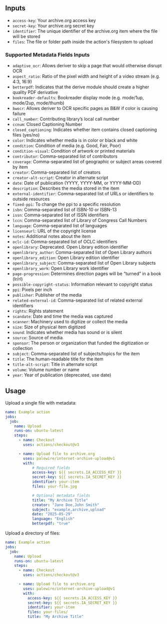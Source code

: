## Inputs

* `access-key`: Your archive.org access key
* `secret-key`:  Your archive.org secret key
* `identifier`: The unique identifier of the archive.org item where the file will be stored
* `files`: The file or folder path inside the action's filesystem to upload

### Supported Metadata Fields Inputs

* `adaptive_ocr`: Allows deriver to skip a page that would otherwise disrupt OCR
* `aspect_ratio`: Ratio of the pixel width and height of a video stream (e.g. 4:3, 16:9)
* `betterpdf`: Indicates that the derive module should create a higher quality PDF derivative
* `bookreader-defaults`: Bookreader display mode (e.g. mode/1up, mode/2up, mode/thumb)
* `bwocr`: Allows deriver to OCR specific pages as B&W if color is causing failure
* `call_number`: Contributing library’s local call number
* `ccnum`: Closed Captioning Number
* `closed_captioning`: Indicates whether item contains closed captioning files (yes/no)
* `color`: Indicates whether media is in color or black and white
* `condition`: Condition of media (e.g. Good, Fair, Poor)
* `condition-visual`: Condition of artwork or printed materials
* `contributor`: Comma-separated list of contributors
* `coverage`: Comma-separated list of geographic or subject areas covered by item
* `creator`: Comma-separated list of creators
* `creator-alt-script`: Creator in alternate script
* `date`: Date of publication (YYYY, YYYY-MM, or YYYY-MM-DD)
* `description`: Describes the media stored in the item
* `external-identifier`: Comma-separated list of URLs or identifiers to outside resources
* `fixed-ppi`: To change the ppi to a specific resolution
* `isbn`: Comma-separated list of ISBN-10 or ISBN-13
* `issn`: Comma-separated list of ISSN identifiers
* `lccn`: Comma-separated list of Library of Congress Call Numbers
* `language`: Comma-separated list of languages
* `licenseurl`: URL of the copyright license
* `notes`: Additional notes about the item
* `oclc-id`: Comma-separated list of OCLC identifiers
* `openlibrary`: Deprecated. Open Library edition identifier
* `openlibrary_author`: Comma-separated list of Open Library authors
* `openlibrary_edition`: Open Library edition identifier
* `openlibrary_subject`: Comma-separated list of Open Library subjects
* `openlibrary_work`: Open Library work identifier
* `page-progression`: Determines direction pages will be “turned” in a book (lr/rl)
* `possible-copyright-status`: Information relevant to copyright status
* `ppi`: Pixels per inch
* `publisher`: Publisher of the media
* `related-external-id`: Comma-separated list of related external identifiers
* `rights`: Rights statement
* `scandate`: Date and time the media was captured
* `scanner`: Machinery used to digitize or collect the media
* `size`: Size of physical item digitized
* `sound`: Indicates whether media has sound or is silent
* `source`: Source of media
* `sponsor`: The person or organization that funded the digitization or collection
* `subject`: Comma-separated list of subjects/topics for the item
* `title`: The human-readable title for the item
* `title-alt-script`: Title in alternate script
* `volume`: Volume number or name
* `year`: Year of publication (deprecated, use date)

## Usage

Upload a single file with metadata:

```yaml
name: Example action
jobs:
  job:
    name: Upload
    runs-on: ubuntu-latest
    steps:
      - name: Checkout
        uses: actions/checkout@v3

      - name: Upload file to archive.org
        uses: palewire/internet-archive-upload@v1
        with:
            # Required fields
            access-key: ${{ secrets.IA_ACCESS_KEY }}
            secret-key: ${{ secrets.IA_SECRET_KEY }}
            identifier: your-item
            files: your-file.jpg

            # Optional metadata fields
            title: "My Archive Title"
            creator: "Jane Doe,John Smith"
            subject: "example,archive,upload"
            date: "2025-05-29"
            language: "English"
            betterpdf: "true"
```

Upload a directory of files:

```yaml
name: Example action
jobs:
  job:
    name: Upload
    runs-on: ubuntu-latest
    steps:
      - name: Checkout
        uses: actions/checkout@v3

      - name: Upload file to archive.org
        uses: palewire/internet-archive-upload@v1
        with:
          access-key: ${{ secrets.IA_ACCESS_KEY }}
          secret-key: ${{ secrets.IA_SECRET_KEY }}
          identifier: your-item
          files: your-files/
          title: "My Archive Title"
```
